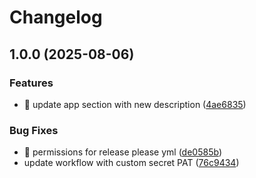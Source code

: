 # Changelog

## 1.0.0 (2025-08-06)


### Features

* :rocket: update app section with new description ([4ae6835](https://github.com/xHisusx/GithubReleaseTest/commit/4ae68356fba16c8475773c83ad5d98776579d315))


### Bug Fixes

* :bug: permissions for release please yml ([de0585b](https://github.com/xHisusx/GithubReleaseTest/commit/de0585b3ca99248837c0d46ab73d8a9b4ed59675))
* update workflow with custom secret PAT ([76c9434](https://github.com/xHisusx/GithubReleaseTest/commit/76c943426b548476981a30834fb5b92fbf8a44c4))
